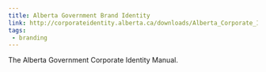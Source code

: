 ```yaml
---
title: Alberta Government Brand Identity
link: http://corporateidentity.alberta.ca/downloads/Alberta_Corporate_Identity_Manual.pdf
tags:
 - branding
---
```


The Alberta Government Corporate Identity Manual.